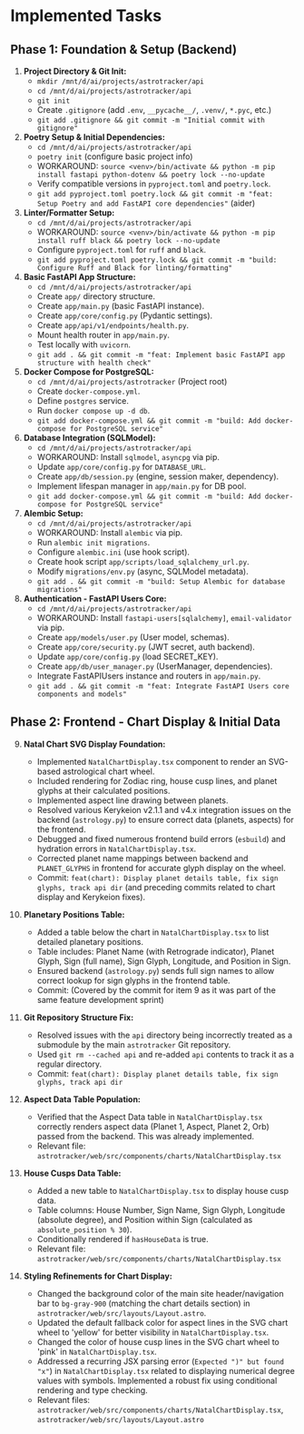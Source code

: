 # Implemented Tasks

## Phase 1: Foundation & Setup (Backend)

1.  **Project Directory & Git Init:**
    *   `mkdir /mnt/d/ai/projects/astrotracker/api`
    *   `cd /mnt/d/ai/projects/astrotracker/api`
    *   `git init`
    *   Create `.gitignore` (add `.env`, `__pycache__/`, `.venv/`, `*.pyc`, etc.)
    *   `git add .gitignore && git commit -m "Initial commit with gitignore"`
2.  **Poetry Setup & Initial Dependencies:**
    *   `cd /mnt/d/ai/projects/astrotracker/api`
    *   `poetry init` (configure basic project info)
    *   WORKAROUND: `source <venv>/bin/activate && python -m pip install fastapi python-dotenv && poetry lock --no-update`
    *   Verify compatible versions in `pyproject.toml` and `poetry.lock`.
    *   `git add pyproject.toml poetry.lock && git commit -m "feat: Setup Poetry and add FastAPI core dependencies"` (aider)
3.  **Linter/Formatter Setup:**
    *   `cd /mnt/d/ai/projects/astrotracker/api`
    *   WORKAROUND: `source <venv>/bin/activate && python -m pip install ruff black && poetry lock --no-update`
    *   Configure `pyproject.toml` for `ruff` and `black`.
    *   `git add pyproject.toml poetry.lock && git commit -m "build: Configure Ruff and Black for linting/formatting"`
4.  **Basic FastAPI App Structure:**
    *   `cd /mnt/d/ai/projects/astrotracker/api`
    *   Create `app/` directory structure.
    *   Create `app/main.py` (basic FastAPI instance).
    *   Create `app/core/config.py` (Pydantic settings).
    *   Create `app/api/v1/endpoints/health.py`.
    *   Mount health router in `app/main.py`.
    *   Test locally with `uvicorn`.
    *   `git add . && git commit -m "feat: Implement basic FastAPI app structure with health check"`
5.  **Docker Compose for PostgreSQL:**
    *   `cd /mnt/d/ai/projects/astrotracker` (Project root)
    *   Create `docker-compose.yml`.
    *   Define `postgres` service.
    *   Run `docker compose up -d db`.
    *   `git add docker-compose.yml && git commit -m "build: Add docker-compose for PostgreSQL service"`
6.  **Database Integration (SQLModel):**
    *   `cd /mnt/d/ai/projects/astrotracker/api`
    *   WORKAROUND: Install `sqlmodel`, `asyncpg` via pip.
    *   Update `app/core/config.py` for `DATABASE_URL`.
    *   Create `app/db/session.py` (engine, session maker, dependency).
    *   Implement lifespan manager in `app/main.py` for DB pool.
    *   `git add docker-compose.yml && git commit -m "build: Add docker-compose for PostgreSQL service"`
7.  **Alembic Setup:**
    *   `cd /mnt/d/ai/projects/astrotracker/api`
    *   WORKAROUND: Install `alembic` via pip.
    *   Run `alembic init migrations`.
    *   Configure `alembic.ini` (use hook script).
    *   Create hook script `app/scripts/load_sqlalchemy_url.py`.
    *   Modify `migrations/env.py` (async, SQLModel metadata).
    *   `git add . && git commit -m "build: Setup Alembic for database migrations"`
8.  **Authentication - FastAPI Users Core:**
    *   `cd /mnt/d/ai/projects/astrotracker/api`
    *   WORKAROUND: Install `fastapi-users[sqlalchemy]`, `email-validator` via pip.
    *   Create `app/models/user.py` (User model, schemas).
    *   Create `app/core/security.py` (JWT secret, auth backend).
    *   Update `app/core/config.py` (load SECRET_KEY).
    *   Create `app/db/user_manager.py` (UserManager, dependencies).
    *   Integrate FastAPIUsers instance and routers in `app/main.py`.
    *   `git add . && git commit -m "feat: Integrate FastAPI Users core components and models"`

## Phase 2: Frontend - Chart Display & Initial Data

9.  **Natal Chart SVG Display Foundation:**
    *   Implemented `NatalChartDisplay.tsx` component to render an SVG-based astrological chart wheel.
    *   Included rendering for Zodiac ring, house cusp lines, and planet glyphs at their calculated positions.
    *   Implemented aspect line drawing between planets.
    *   Resolved various Kerykeion v2.1.1 and v4.x integration issues on the backend (`astrology.py`) to ensure correct data (planets, aspects) for the frontend.
    *   Debugged and fixed numerous frontend build errors (`esbuild`) and hydration errors in `NatalChartDisplay.tsx`.
    *   Corrected planet name mappings between backend and `PLANET_GLYPHS` in frontend for accurate glyph display on the wheel.
    *   Commit: `feat(chart): Display planet details table, fix sign glyphs, track api dir` (and preceding commits related to chart display and Kerykeion fixes).
10. **Planetary Positions Table:**
    *   Added a table below the chart in `NatalChartDisplay.tsx` to list detailed planetary positions.
    *   Table includes: Planet Name (with Retrograde indicator), Planet Glyph, Sign (full name), Sign Glyph, Longitude, and Position in Sign.
    *   Ensured backend (`astrology.py`) sends full sign names to allow correct lookup for sign glyphs in the frontend table.
    *   Commit: (Covered by the commit for item 9 as it was part of the same feature development sprint)
11. **Git Repository Structure Fix:**
    *   Resolved issues with the `api` directory being incorrectly treated as a submodule by the main `astrotracker` Git repository.
    *   Used `git rm --cached api` and re-added `api` contents to track it as a regular directory.
    *   Commit: `feat(chart): Display planet details table, fix sign glyphs, track api dir` 

12. **Aspect Data Table Population:**
    *   Verified that the Aspect Data table in `NatalChartDisplay.tsx` correctly renders aspect data (Planet 1, Aspect, Planet 2, Orb) passed from the backend. This was already implemented.
    *   Relevant file: `astrotracker/web/src/components/charts/NatalChartDisplay.tsx`

13. **House Cusps Data Table:**
    *   Added a new table to `NatalChartDisplay.tsx` to display house cusp data.
    *   Table columns: House Number, Sign Name, Sign Glyph, Longitude (absolute degree), and Position within Sign (calculated as `absolute_position % 30`).
    *   Conditionally rendered if `hasHouseData` is true.
    *   Relevant file: `astrotracker/web/src/components/charts/NatalChartDisplay.tsx`

14. **Styling Refinements for Chart Display:**
    *   Changed the background color of the main site header/navigation bar to `bg-gray-900` (matching the chart details section) in `astrotracker/web/src/layouts/Layout.astro`.
    *   Updated the default fallback color for aspect lines in the SVG chart wheel to 'yellow' for better visibility in `NatalChartDisplay.tsx`.
    *   Changed the color of house cusp lines in the SVG chart wheel to 'pink' in `NatalChartDisplay.tsx`.
    *   Addressed a recurring JSX parsing error (`Expected ")" but found "x"`) in `NatalChartDisplay.tsx` related to displaying numerical degree values with symbols. Implemented a robust fix using conditional rendering and type checking.
    *   Relevant files: `astrotracker/web/src/components/charts/NatalChartDisplay.tsx`, `astrotracker/web/src/layouts/Layout.astro` 